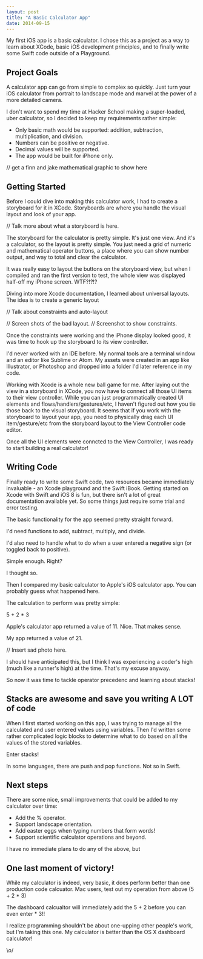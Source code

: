 ```yaml
---
layout: post
title: "A Basic Calculator App"
date: 2014-09-15
---
```


My first iOS app is a basic calculator. I chose this as a project
as a way to learn about XCode, basic iOS development principles, and
to finally write some Swift code outside of a Playground.

Project Goals
-------------
A calculator app can go from simple to complex so quickly. Just turn your iOS calculator from portrait to landscape mode and marvel at the power of a more detailed camera.

I don't want to spend my time at Hacker School making a super-loaded, uber calculator, so I decided to keep my requirements rather simple:

+   Only basic math would be supported: addition, subtraction, multiplication, and division.
+   Numbers can be positive or negative.
+   Decimal values will be supported.
+   The app would be built for iPhone only.

// get a finn and jake mathematical graphic to show here

Getting Started
---------------
Before I could dive into making this calculator work, I had to
create a storyboard for it in XCode. Storyboards are where you
handle the visual layout and look of your app.

// Talk more about what a storyboard is here.

The storyboard for the calculator is pretty simple. It's just one view. And it's a calculator, so the layout is pretty simple. You
just need a grid of numeric and mathematical operator buttons, a place where you can show number output, and way to total and clear
the calculator.

It was really easy to layout the buttons on the storyboard view, but when I compiled and ran the first version to test, the whole view was displayed half-off my iPhone screen. WTF?!?!?

Diving into more Xcode documentation, I learned about universal layouts. The idea is to create a generic layout

// Talk about constraints and auto-layout

// Screen shots of the bad layout.
// Screenshot to show constraints.

Once the constraints were working and the iPhone display looked good, it was time to hook up the storyboard to its view controller.

I'd never worked with an IDE before. My normal tools are a terminal window and an editor like Sublime or Atom. My assets were created in an app like Illustrator, or Photoshop and dropped into a folder I'd later reference in my code.

Working with Xcode is a whole new ball game for me. After laying
out the view in a storyboard in XCode, you now have to connect
all those UI items to their view controller. While you can just
programmatically created UI elements and flows/handlers/gestures/etc, I haven't figured out how you tie those back to the visual storyboard. It seems that if you work with the storyboard to layout your app, you need to physically drag each UI item/gesture/etc from the storyboard layout to the View Controller code editor.

Once all the UI elements were conncted to the View Controller, I was ready to start building a real calculator!

Writing Code
------------

Finally ready to write some Swift code, two resources became immediately invaluable - an Xcode playground and the Swift iBook. Getting started on Xcode with Swift and iOS 8 is fun, but there isn't a lot of great documentation available yet. So some things just require some trial and error testing.

The basic functionality for the app seemed pretty straight forward.

I'd need functions to add, subtract, multiply, and divide.

I'd also need to handle what to do when a user entered a negative sign (or toggled back to positive).

Simple enough. Right?

I thought so.

Then I compared my basic calculator to Apple's iOS calculator app. You can probably guess what happened here.

The calculation to perform was pretty simple:

5 + 2 * 3

Apple's calculator app returned a value of 11. Nice. That makes sense.

My app returned a value of 21.

// Insert sad photo here.

I should have anticipated this, but I think I was experiencing a coder's high (much like a runner's high) at the time. That's my excuse anyway.

So now it was time to tackle operator precedenc and learning about stacks!

Stacks are awesome and save you writing A LOT of code
-----------------------------------------------------

When I first started working on this app, I was trying to manage all the calculated and user entered values using variables. Then I'd written some rather complicated logic blocks to determine what to do based on all the values of the stored variables.

Enter stacks!

In some languages, there are push and pop functions. Not so in Swift.

Next steps
----------
There are some nice, small improvements that could be added to my calculator over time:

+   Add the % operator.
+   Support landscape orientation.
+   Add easter eggs when typing numbers that form words!
+   Support scientific calculator operations and beyond.

I have no immediate plans to do any of the above, but


One last moment of victory!
---------------------------

While my calculator is indeed, very basic, it does perform better than one production code calcuator. Mac users, test out my operation from above (5 + 2 * 3)

The dashboard calcualtor will immediately add the 5 + 2 before you can even enter * 3!!

I realize programming shouldn't be about one-upping other people's work, but I'm taking this one. My calculator is better than the OS X dashboard calculator!

\o/
